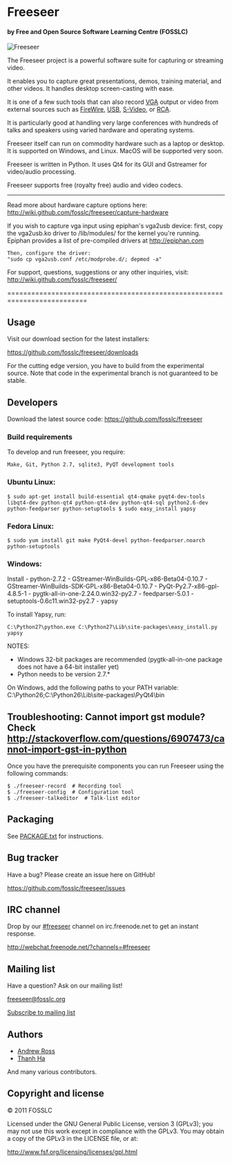 Freeseer 
=========
#### by Free and Open Source Software Learning Centre (FOSSLC)


![Freeseer](http://i.imgur.com/tqivk.png "Freeseer logo")

The Freeseer project is a powerful software suite for capturing or streaming video. 

It enables you to capture great presentations, demos, training material, and other videos.
It handles desktop screen-casting with ease.

It is one of a few such tools that can also record [VGA][vga-wiki] output or video
from external sources such as [FireWire][firewire-wiki], [USB][usb-wiki], [S-Video][svideo-wiki], or [RCA][rca-wiki].

It is particularly good at handling very large conferences with hundreds 
of talks and speakers using varied hardware and operating systems.

Freeseer itself can run on commodity hardware such as a laptop or desktop.
It is supported on Windows, and Linux. MacOS will be supported very soon.

Freeseer is written in Python. It uses Qt4 for its GUI and Gstreamer for video/audio processing.

Freeseer supports free (royalty free) audio and video codecs.

--------------------------------------------------------------------------

Read more about hardware capture options here: 
    http://wiki.github.com/fosslc/freeseer/capture-hardware

If you wish to capture vga input using epiphan's vga2usb device:
    first, copy the vga2usb.ko driver to /lib/modules/<kernel version>
    for the kernel you're running. Epiphan provides a list of pre-compiled
    drivers at http://epiphan.com

    Then, configure the driver:
    "sudo cp vga2usb.conf /etc/modprobe.d/; depmod -a"

For support, questions, suggestions or any other inquiries, visit:
    http://wiki.github.com/fosslc/freeseer/
  
==========================================================================

Usage
-----
Visit our download section for the latest installers:

https://github.com/fosslc/freeseer/downloads

For the cutting edge version, you have to build from the experimental source.
Note that code in the experimental branch is not guaranteed to be stable.


Developers
----------
Download the latest source code: https://github.com/fosslc/freeseer

### Build requirements
To develop and run freeseer, you require:

    Make, Git, Python 2.7, sqlite3, PyQT development tools

### Ubuntu Linux:
`$ sudo apt-get install build-essential qt4-qmake pyqt4-dev-tools libqt4-dev
python-qt4 python-qt4-dev python-qt4-sql python2.6-dev python-feedparser python-setuptools
$ sudo easy_install yapsy`

### Fedora Linux:
`$ sudo yum install git make PyQt4-devel python-feedparser.noarch python-setuptools`

### Windows:
Install
    - python-2.7.2
    - GStreamer-WinBuilds-GPL-x86-Beta04-0.10.7
    - GStreamer-WinBuilds-SDK-GPL-x86-Beta04-0.10.7 
    - PyQt-Py2.7-x86-gpl-4.8.5-1
    - pygtk-all-in-one-2.24.0.win32-py2.7 
    - feedparser-5.0.1 
    - setuptools-0.6c11.win32-py2.7
    - yapsy

To install Yapsy, run:
    
    C:\Python27\python.exe C:\Python27\Lib\site-packages\easy_install.py yapsy
    
NOTES:
- Windows 32-bit packages are recommended
  (pygtk-all-in-one package does not have a 64-bit installer yet)
- Python needs to be version 2.7.\*

On Windows, add the following paths to your PATH variable:
    C:\Python26;C:\Python26\Lib\site-packages\PyQt4\bin
          
Troubleshooting:
Cannot import gst module? Check	http://stackoverflow.com/questions/6907473/cannot-import-gst-in-python
---------------------------------------------

Once you have the prerequisite components you can run Freeseer using the following commands:

    $ ./freeseer-record  # Recording tool
    $ ./freeseer-config  # Configuration tool
    $ ./freeseer-talkeditor  # Talk-list editor


Packaging
---------
See [PACKAGE.txt](https://github.com/fosslc/freeseer/blob/master/PACKAGE.txt) for instructions.


Bug tracker
-----------
Have a bug? Please create an issue here on GitHub!

https://github.com/fosslc/freeseer/issues


IRC channel
-----------
Drop by our [#freeseer](irc://irc.freenode.net/#freeseer) channel on irc.freenode.net to get an instant response.

http://webchat.freenode.net/?channels=#freeseer


Mailing list
------------
Have a question? Ask on our mailing list!

freeseer@fosslc.org

[Subscribe to mailing list](http://box674.bluehost.com/mailman/listinfo/freeseer_fosslc.org)


Authors
-------
- [Andrew Ross](https://github.com/fosslc)
- [Thanh Ha](https://github.com/zxiiro)

And many various contributors.


Copyright and license
---------------------
© 2011 FOSSLC

Licensed under the GNU General Public License, version 3 (GPLv3);
you may not use this work except in compliance with the GPLv3.
You may obtain a copy of the GPLv3 in the LICENSE file, or at:

http://www.fsf.org/licensing/licenses/gpl.html


[rca-wiki]: http://en.wikipedia.org/wiki/RCA_connector
[svideo-wiki]: http://en.wikipedia.org/wiki/S-Video
[firewire-wiki]: http://en.wikipedia.org/wiki/FireWire_camera
[vga-wiki]: http://en.wikipedia.org/wiki/VGA_connector
[usb-wiki]: http://en.wikipedia.org/wiki/USB_video_device_class
